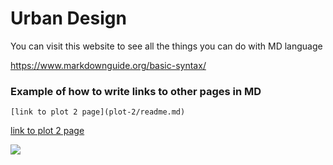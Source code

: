# Urban Design
  
You can visit this website to see all the things you can do with MD language

https://www.markdownguide.org/basic-syntax/

### Example of how to write links to other pages in MD
<!-- language: lang-none -->
    [link to plot 2 page](plot-2/readme.md)

[link to plot 2 page](plot-2/readme.md)

![](img/plot-3/)


